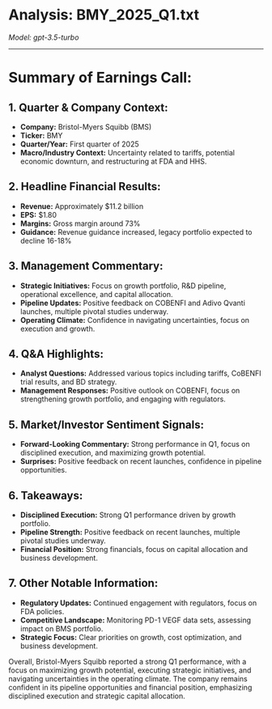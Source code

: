 # Analysis: BMY_2025_Q1.txt

*Model: gpt-3.5-turbo*

---

# Summary of Earnings Call:

## 1. Quarter & Company Context:
- **Company:** Bristol-Myers Squibb (BMS)
- **Ticker:** BMY
- **Quarter/Year:** First quarter of 2025
- **Macro/Industry Context:** Uncertainty related to tariffs, potential economic downturn, and restructuring at FDA and HHS.

## 2. Headline Financial Results:
- **Revenue:** Approximately $11.2 billion
- **EPS:** $1.80
- **Margins:** Gross margin around 73%
- **Guidance:** Revenue guidance increased, legacy portfolio expected to decline 16-18%

## 3. Management Commentary:
- **Strategic Initiatives:** Focus on growth portfolio, R&D pipeline, operational excellence, and capital allocation.
- **Pipeline Updates:** Positive feedback on COBENFI and Adivo Qvanti launches, multiple pivotal studies underway.
- **Operating Climate:** Confidence in navigating uncertainties, focus on execution and growth.

## 4. Q&A Highlights:
- **Analyst Questions:** Addressed various topics including tariffs, CoBENFI trial results, and BD strategy.
- **Management Responses:** Positive outlook on COBENFI, focus on strengthening growth portfolio, and engaging with regulators.

## 5. Market/Investor Sentiment Signals:
- **Forward-Looking Commentary:** Strong performance in Q1, focus on disciplined execution, and maximizing growth potential.
- **Surprises:** Positive feedback on recent launches, confidence in pipeline opportunities.

## 6. Takeaways:
- **Disciplined Execution:** Strong Q1 performance driven by growth portfolio.
- **Pipeline Strength:** Positive feedback on recent launches, multiple pivotal studies underway.
- **Financial Position:** Strong financials, focus on capital allocation and business development.

## 7. Other Notable Information:
- **Regulatory Updates:** Continued engagement with regulators, focus on FDA policies.
- **Competitive Landscape:** Monitoring PD-1 VEGF data sets, assessing impact on BMS portfolio.
- **Strategic Focus:** Clear priorities on growth, cost optimization, and business development.

Overall, Bristol-Myers Squibb reported a strong Q1 performance, with a focus on maximizing growth potential, executing strategic initiatives, and navigating uncertainties in the operating climate. The company remains confident in its pipeline opportunities and financial position, emphasizing disciplined execution and strategic capital allocation.